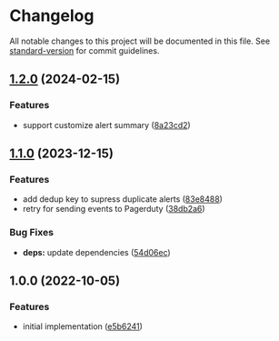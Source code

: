 # Changelog

All notable changes to this project will be documented in this file. See [standard-version](https://github.com/conventional-changelog/standard-version) for commit guidelines.

## [1.2.0](https://github.com/argentumcode/systemd-failure-pagerduty/compare/v1.1.0...v1.2.0) (2024-02-15)


### Features

* support customize alert summary ([8a23cd2](https://github.com/argentumcode/systemd-failure-pagerduty/commit/8a23cd28de9eb280752f5ae3b0e60777cf172fce))

## [1.1.0](https://github.com/argentumcode/systemd-failure-pagerduty/compare/v1.0.0...v1.1.0) (2023-12-15)


### Features

* add dedup key to supress duplicate alerts ([83e8488](https://github.com/argentumcode/systemd-failure-pagerduty/commit/83e8488af9a7796280fb96f8db4a02e5977584cd))
* retry for sending events to Pagerduty ([38db2a6](https://github.com/argentumcode/systemd-failure-pagerduty/commit/38db2a65be3a473d4fea18189e6c436ae01d201a))


### Bug Fixes

* **deps:** update dependencies ([54d06ec](https://github.com/argentumcode/systemd-failure-pagerduty/commit/54d06ec7341c52079f7109b0e40bcdfe0b15d41d))

## 1.0.0 (2022-10-05)


### Features

* initial implementation ([e5b6241](https://github.com/argentumcode/systemd-failure-pagerduty/commit/e5b6241a9188b1ee2d10fe51892f31913e224605))
